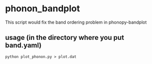 # phonon_bandplot
This script would fix the band ordering problem in phonopy-bandplot

## usage (in the directory where you put band.yaml)
```
python plot_phonon.py > plot.dat
```
